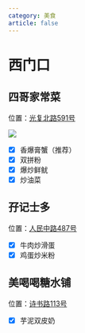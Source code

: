 ```yaml
---
category: 美食
article: false
---
```


# 西门口

## 四哥家常菜

<span class="icon iconfont icon-locate"></span> 位置：<a href="https://ditu.amap.com/place/B0IAFOBKKV" target="_blank">光复北路591号</a>

![](https://img.sherry4869.com/blog/life/food/guangzhou/yx/xmk/img.jpg)

- [x] 香爆膏蟹（推荐）
- [x] 双拼粉
- [x] 爆炒鲜鱿
- [x] 炒油菜

## 孖记士多

<span class="icon iconfont icon-locate"></span> 位置：<a href="https://ditu.amap.com/place/B0H6YA88J0" target="_blank">人民中路487号</a>

- [x] 牛肉炒滑蛋
- [x] 鸡蛋炒米粉

## 美喝喝糖水铺

<span class="icon iconfont icon-locate"></span> 位置：<a href="https://ditu.amap.com/place/B0FFFZS28T" target="_blank">诗书路113号</a>

- [x] 芋泥双皮奶